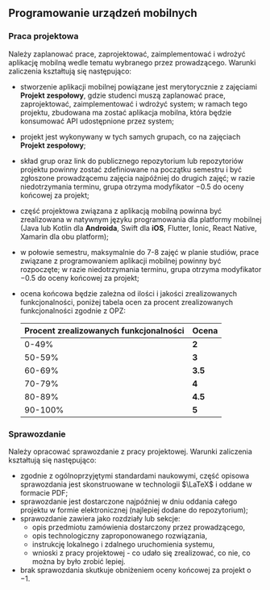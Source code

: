 ## Programowanie urządzeń mobilnych

### Praca projektowa

Należy zaplanować prace, zaprojektować, zaimplementować i wdrożyć aplikację mobilną wedle tematu wybranego przez
prowadzącego.
Warunki zaliczenia kształtują się następująco:

- stworzenie aplikacji mobilnej powiązane jest merytorycznie z zajęciami **Projekt zespołowy**, gdzie studenci muszą
  zaplanować prace,
  zaprojektować, zaimplementować i wdrożyć system; w ramach tego projektu, zbudowana ma zostać aplikacja mobilna, która
  będzie konsumować API udostępnione przez system;
- projekt jest wykonywany w tych samych grupach, co na zajęciach **Projekt zespołowy**;
- skład grup oraz link do publicznego repozytorium lub repozytoriów projektu powinny zostać zdefiniowane na początku
  semestru i być zgłoszone prowadzącemu zajęcia najpóźniej
  do drugich zajęć; w razie niedotrzymania terminu, grupa otrzyma modyfikator $-0.5$ do oceny końcowej za projekt;
- część projektowa związana z aplikacją mobilną powinna być zrealizowana w natywnym języku programowania dla platformy
  mobilnej (Java lub Kotlin dla **Androida**, Swift dla **iOS**, Flutter, Ionic, React Native, Xamarin dla obu
  platform);
- w połowie semestru, maksymalnie do 7-8 zajęć w planie studiów, prace związane z programowaniem aplikacji mobilnej
  powinny być rozpoczęte; w razie niedotrzymania terminu, grupa otrzyma modyfikator $-0.5$ do oceny końcowej za projekt;
- ocena końcowa będzie zależna od ilości i jakości zrealizowanych funkcjonalności, poniżej tabela ocen za procent
  zrealizowanych funkcjonalności zgodnie z OPZ:

  | Procent zrealizowanych funkcjonalności | Ocena   |
  |----------------------------------------|---------|
  | 0-49%                                  | **2**   |
  | 50-59%                                 | **3**   |
  | 60-69%                                 | **3.5** |
  | 70-79%                                 | **4**   |
  | 80-89%                                 | **4.5** |
  | 90-100%                                | **5**   |

### Sprawozdanie

Należy opracować sprawozdanie z pracy projektowej. Warunki zaliczenia kształtują się następująco:

- zgodnie z ogólnoprzyjętymi standardami naukowymi, część opisowa sprawozdania jest skonstruowane w technologii $\LaTeX$
  i oddane w formacie PDF;
- sprawozdanie jest dostarczone najpóźniej w dniu oddania całego projektu w formie elektronicznej (najlepiej dodane do
  repozytorium);
- sprawozdanie zawiera jako rozdziały lub sekcje:
    - opis przedmiotu zamówienia dostarczony przez prowadzącego,
    - opis technologiczny zaproponowanego rozwiązania,
    - instrukcję lokalnego i zdalnego uruchomienia systemu,
    - wnioski z pracy projektowej - co udało się zrealizować, co nie, co można by było zrobić lepiej.
- brak sprawozdania skutkuje obniżeniem oceny końcowej za projekt o $-1$.
